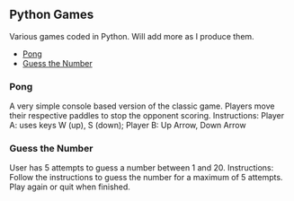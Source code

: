 ## Python Games

Various games coded in Python. Will add more as I produce them. 

* [Pong](#Pong)
* [Guess the Number](#Guess-the-number) 

### Pong

A very simple console based version of the classic game. Players move their respective paddles to stop the opponent scoring. 
Instructions: Player A: uses keys W (up), S (down); Player B: Up Arrow, Down Arrow

### Guess the Number
User has 5 attempts to guess a number between 1 and 20. 
Instructions: Follow the instructions to guess the number for a maximum of 5 attempts. Play again or quit when finished. 



